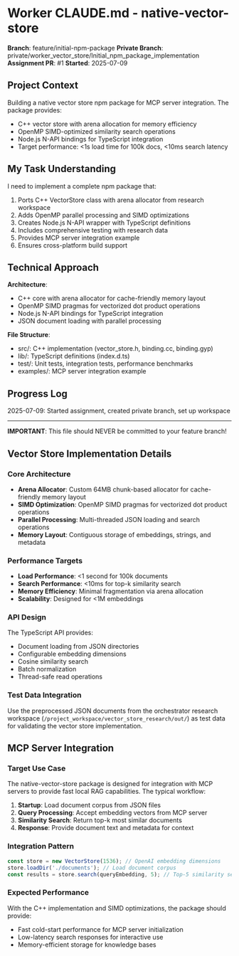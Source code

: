 # Worker CLAUDE.md - native-vector-store

**Branch**: feature/initial-npm-package
**Private Branch**: private/worker_vector_store/Initial_npm_package_implementation
**Assignment PR**: #1
**Started**: 2025-07-09

## Project Context

Building a native vector store npm package for MCP server integration. The package provides:
- C++ vector store with arena allocation for memory efficiency
- OpenMP SIMD-optimized similarity search operations
- Node.js N-API bindings for TypeScript integration
- Target performance: <1s load time for 100k docs, <10ms search latency

## My Task Understanding

I need to implement a complete npm package that:
1. Ports C++ VectorStore class with arena allocator from research workspace
2. Adds OpenMP parallel processing and SIMD optimizations
3. Creates Node.js N-API wrapper with TypeScript definitions
4. Includes comprehensive testing with research data
5. Provides MCP server integration example
6. Ensures cross-platform build support

## Technical Approach

**Architecture**:
- C++ core with arena allocator for cache-friendly memory layout
- OpenMP SIMD pragmas for vectorized dot product operations
- Node.js N-API bindings for TypeScript integration
- JSON document loading with parallel processing

**File Structure**:
- src/: C++ implementation (vector_store.h, binding.cc, binding.gyp)
- lib/: TypeScript definitions (index.d.ts)
- test/: Unit tests, integration tests, performance benchmarks
- examples/: MCP server integration example

## Progress Log

2025-07-09: Started assignment, created private branch, set up workspace

---

**IMPORTANT**: This file should NEVER be committed to your feature branch!


## Vector Store Implementation Details

### Core Architecture
- **Arena Allocator**: Custom 64MB chunk-based allocator for cache-friendly memory layout
- **SIMD Optimization**: OpenMP SIMD pragmas for vectorized dot product operations
- **Parallel Processing**: Multi-threaded JSON loading and search operations
- **Memory Layout**: Contiguous storage of embeddings, strings, and metadata

### Performance Targets
- **Load Performance**: <1 second for 100k documents
- **Search Performance**: <10ms for top-k similarity search
- **Memory Efficiency**: Minimal fragmentation via arena allocation
- **Scalability**: Designed for <1M embeddings

### API Design
The TypeScript API provides:
- Document loading from JSON directories
- Configurable embedding dimensions
- Cosine similarity search
- Batch normalization
- Thread-safe read operations

### Test Data Integration
Use the preprocessed JSON documents from the orchestrator research workspace (`/project_workspace/vector_store_research/out/`) as test data for validating the vector store implementation.


## MCP Server Integration

### Target Use Case
The native-vector-store package is designed for integration with MCP servers to provide fast local RAG capabilities. The typical workflow:

1. **Startup**: Load document corpus from JSON files
2. **Query Processing**: Accept embedding vectors from MCP server
3. **Similarity Search**: Return top-k most similar documents
4. **Response**: Provide document text and metadata for context

### Integration Pattern
```typescript
const store = new VectorStore(1536); // OpenAI embedding dimensions
store.loadDir('./documents'); // Load document corpus
const results = store.search(queryEmbedding, 5); // Top-5 similarity search
```

### Expected Performance
With the C++ implementation and SIMD optimizations, the package should provide:
- Fast cold-start performance for MCP server initialization
- Low-latency search responses for interactive use
- Memory-efficient storage for knowledge bases
